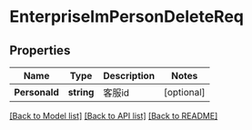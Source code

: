 # EnterpriseImPersonDeleteReq

## Properties

Name | Type | Description | Notes
------------ | ------------- | ------------- | -------------
**PersonaId** | **string** | 客服id | [optional] 

[[Back to Model list]](../README.md#documentation-for-models) [[Back to API list]](../README.md#documentation-for-api-endpoints) [[Back to README]](../README.md)


